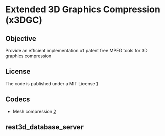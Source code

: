 # Extended 3D Graphics Compression (x3DGC)

## Objective
  Provide an efficient implementation of patent free MPEG tools for 3D graphics compression

## License
  The code is published under a MIT License [1]

## Codecs
  * Mesh compression [2]

## rest3d_database_server
  [1]: http://opensource.org/licenses/MIT "MIT License"
  [2]: http://onlinelibrary.wiley.com/doi/10.1002/cav.319/abstract "TFAN: A low complexity 3D mesh compression algorithm"
  
  